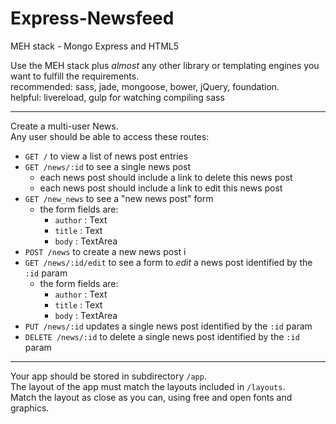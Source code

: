 Express-Newsfeed
================

MEH stack - Mongo Express and HTML5 

Use the MEH stack plus *almost* any other library or templating engines you want to fulfill the requirements.  
recommended: sass, jade, mongoose, bower, jQuery, foundation.  
helpful: livereload, gulp for watching compiling sass

---

Create a multi-user News.  
Any user should be able to access these routes:  

- `GET /` to view a list of news post entries
- `GET /news/:id` to see a single news post
  - each news post should include a link to delete this news post
  - each news post should include a link to edit this news post
- `GET /new_news` to see a "new news post" form
  - the form fields are:
    - `author` : Text
    - `title` : Text
    - `body` : TextArea
- `POST /news` to create a new news post i
- `GET /news/:id/edit` to see a form to *edit* a news post identified by the `:id` param
  - the form fields are:
    - `author` : Text
    - `title` : Text
    - `body` : TextArea
- `PUT /news/:id` updates a single news post identified by the `:id` param
- `DELETE /news/:id` to delete a single news post identified by the `:id` param

---

Your app should be stored in subdirectory `/app`.  
The layout of the app must match the layouts included in `/layouts`.  
Match the layout as close as you can, using free and open fonts and graphics.